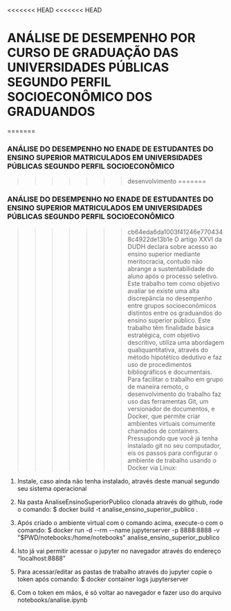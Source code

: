 <<<<<<< HEAD
<<<<<<< HEAD
# ANÁLISE DE DESEMPENHO POR CURSO DE GRADUAÇÃO DAS UNIVERSIDADES PÚBLICAS SEGUNDO PERFIL SOCIOECONÔMICO DOS GRADUANDOS
=======
### ANÁLISE DO DESEMPENHO NO ENADE DE ESTUDANTES DO ENSINO SUPERIOR MATRICULADOS EM UNIVERSIDADES PÚBLICAS SEGUNDO PERFIL SOCIOECONÔMICO

>>>>>>> desenvolvimento
=======
### ANÁLISE DO DESEMPENHO NO ENADE DE ESTUDANTES DO ENSINO SUPERIOR MATRICULADOS EM UNIVERSIDADES PÚBLICAS SEGUNDO PERFIL SOCIOECONÔMICO

>>>>>>> cb64eda6da1003f41246e7704348c4922de13b1e
O artigo XXVI da DUDH declara sobre acesso ao ensino superior mediante meritocracia, contudo não abrange a sustentabilidade do aluno após o processo seletivo. Este trabalho tem como objetivo avaliar se existe uma alta discrepância no desempenho entre grupos socioeconômicos distintos entre os graduandos do ensino superior público.
Este trabalho têm finalidade básica estratégica, com objetivo descritivo, utiliza uma abordagem qualiquantitativa, através do método hipotético dedutivo e faz uso de procedimentos bibliográficos e documentais.
Para facilitar o trabalho em grupo de maneira remoto, o desenvolvimento do trabalho faz uso das ferramentas Git, um versionador de documentos, e Docker, que permite criar ambientes virtuais comumente chamados de containers. Pressupondo que você já tenha instalado git no seu computador, eis os passos para configurar o ambiente de trabalho usando o Docker via Linux:

1. Instale, caso ainda não tenha instalado, através deste manual segundo seu sistema operacional

2. Na pasta AnaliseEnsinoSuperiorPublico clonada através do github, rode o comando:
$ docker build -t analise_ensino_superior_publico .

3. Após criado o ambiente virtual com o comando acima, execute-o com o comando:
$ docker run -d --rm --name jupyterserver -p 8888:8888 -v "$PWD/notebooks:/home/notebooks" analise_ensino_superior_publico

4. Isto já vai permitir acessar o jupyter no navegador através do endereço “localhost:8888”

5. Para acessar/editar as pastas de trabalho através do jupyter copie o token após comando:
$ docker container logs jupyterserver

6. Com o token em mãos, é só voltar ao navegador e fazer uso do arquivo notebooks/analise.ipynb
